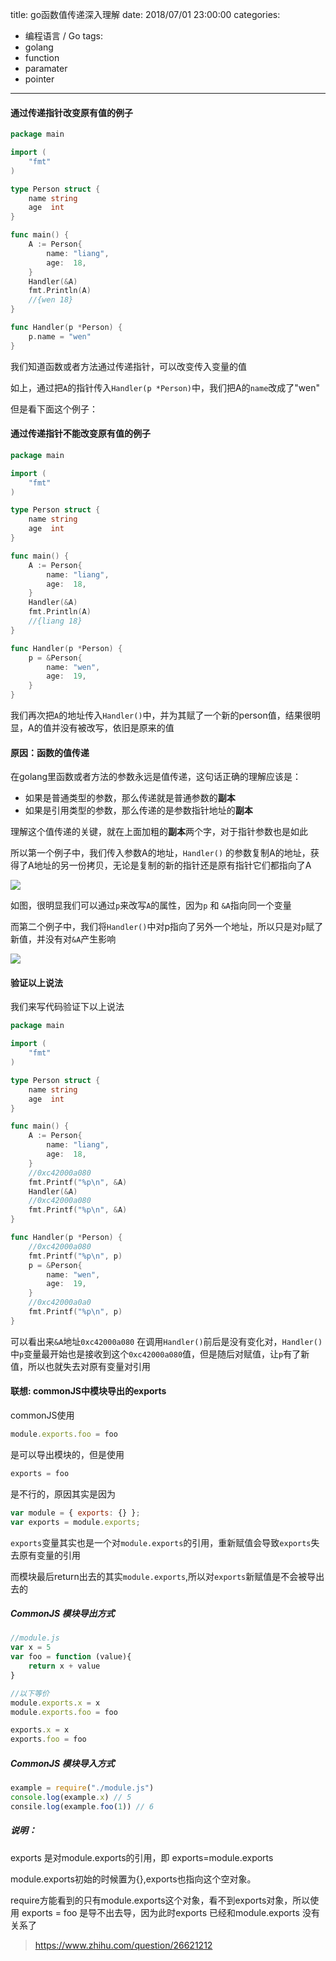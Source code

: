 title: go函数值传递深入理解
date: 2018/07/01 23:00:00
categories:
- 编程语言 / Go
tags:
- golang
- function
- paramater
- pointer

---

#### 通过传递指针改变原有值的例子

```go
package main

import (
	"fmt"
)

type Person struct {
	name string
	age  int
}

func main() {
	A := Person{
		name: "liang",
		age:  18,
	}
	Handler(&A)
	fmt.Println(A)
	//{wen 18}
}

func Handler(p *Person) {
	p.name = "wen"
}

```

我们知道函数或者方法通过传递指针，可以改变传入变量的值

如上，通过把`A`的指针传入`Handler(p *Person)`中，我们把A的`name`改成了"wen"

但是看下面这个例子：

#### 通过传递指针不能改变原有值的例子

```go
package main

import (
	"fmt"
)

type Person struct {
	name string
	age  int
}

func main() {
	A := Person{
		name: "liang",
		age:  18,
	}
	Handler(&A)
	fmt.Println(A)
	//{liang 18}
}

func Handler(p *Person) {
	p = &Person{
		name: "wen",
		age:  19,
	}
}
```

我们再次把`A`的地址传入`Handler()`中，并为其赋了一个新的person值，结果很明显，A的值并没有被改写，依旧是原来的值

<!-- more -->

#### 原因：函数的值传递

在golang里函数或者方法的参数永远是值传递，这句话正确的理解应该是：
- 如果是普通类型的参数，那么传递就是普通参数的**副本**
- 如果是引用类型的参数，那么传递的是参数指针地址的**副本**

理解这个值传递的关键，就在上面加粗的**副本**两个字，对于指针参数也是如此

所以第一个例子中，我们传入参数A的地址，`Handler()` 的参数复制A的地址，获得了A地址的另一份拷贝，无论是复制的新的指针还是原有指针它们都指向了A

![](https://ws1.sinaimg.cn/large/b373c093ly1fsuqslqchwj20g8076t8o.jpg)

如图，很明显我们可以通过`p`来改写`A`的属性，因为`p` 和 `&A`指向同一个变量


而第二个例子中，我们将`Handler()`中对p指向了另外一个地址，所以只是对`p`赋了新值，并没有对`&A`产生影响

![](https://ws1.sinaimg.cn/large/b373c093ly1fsuqzewy3bj20g80dujrm.jpg)


#### 验证以上说法

我们来写代码验证下以上说法

```go
package main

import (
	"fmt"
)

type Person struct {
	name string
	age  int
}

func main() {
	A := Person{
		name: "liang",
		age:  18,
	}
	//0xc42000a080
	fmt.Printf("%p\n", &A)
	Handler(&A)
	//0xc42000a080
	fmt.Printf("%p\n", &A)
}

func Handler(p *Person) {
	//0xc42000a080
	fmt.Printf("%p\n", p)
	p = &Person{
		name: "wen",
		age:  19,
	}
	//0xc42000a0a0
	fmt.Printf("%p\n", p)
}
```

可以看出来`&A`地址`0xc42000a080` 在调用`Handler()`前后是没有变化对，`Handler()`中`p`变量最开始也是接收到这个`0xc42000a080`值，但是随后对赋值，让`p`有了新值，所以也就失去对原有变量对引用

#### 联想: commonJS中模块导出的exports

commonJS使用

```js
module.exports.foo = foo
``` 

是可以导出模块的，但是使用

```js
exports = foo
``` 

是不行的，原因其实是因为

```js
var module = { exports: {} };
var exports = module.exports;
```

`exports`变量其实也是一个对`module.exports`的引用，重新赋值会导致`exports`失去原有变量的引用

而模块最后return出去的其实`module.exports`,所以对`exports`新赋值是不会被导出去的

##### CommonJS 模块导出方式

```js
//module.js
var x = 5
var foo = function (value){
    return x + value
}

//以下等价
module.exports.x = x
module.exports.foo = foo

exports.x = x
exports.foo = foo
```

##### CommonJS 模块导入方式
```js
example = require("./module.js")
console.log(example.x) // 5
consile.log(example.foo(1)) // 6
```

##### 说明：

exports 是对module.exports的引用，即 exports=module.exports

module.exports初始的时候置为{},exports也指向这个空对象。

require方能看到的只有module.exports这个对象，看不到exports对象，所以使用 exports = foo 是导不出去导，因为此时exports 已经和module.exports 没有关系了

> https://www.zhihu.com/question/26621212






